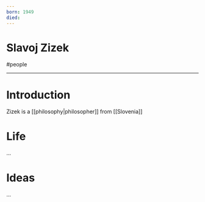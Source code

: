 ```yaml
---
born: 1949
died: 
---
```

# Slavoj Zizek
#people 

---
# Introduction
Zizek is a [[philosophy|philosopher]] from [[Slovenia]]

# Life
...

# Ideas
...